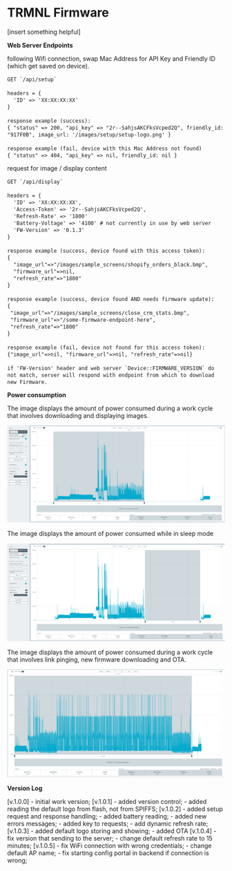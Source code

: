 # TRMNL Firmware

[insert something helpful]

**Web Server Endpoints**

following Wifi connection, swap Mac Address for API Key and Friendly ID (which get saved on device).

```curl
GET `/api/setup`

headers = {
  'ID' => 'XX:XX:XX:XX'
}

response example (success):
{ "status" => 200, "api_key" => "2r--SahjsAKCFksVcped2Q", friendly_id: "917F0B", image_url: '/images/setup/setup-logo.png' }

response example (fail, device with this Mac Address not found)
{ "status" => 404, "api_key" => nil, friendly_id: nil }
```
request for image / display content

```curl
GET `/api/display`

headers = {
  'ID' => 'XX:XX:XX:XX',
  'Access-Token' => '2r--SahjsAKCFksVcped2Q',
  'Refresh-Rate' => '1800' 
  'Battery-Voltage' => '4100' # not currently in use by web server
  'FW-Version' => '0.1.3' 
}

response example (success, device found with this access token):
{
  "image_url"=>"/images/sample_screens/shopify_orders_black.bmp",
  "firmware_url"=>nil,
  "refresh_rate"=>"1800"
}

response example (success, device found AND needs firmware update):
{
 "image_url"=>"/images/sample_screens/close_crm_stats.bmp",
 "firmware_url"=>"/some-firmware-endpoint-here",
 "refresh_rate"=>"1800"
}

response example (fail, device not found for this access token):
{"image_url"=>nil, "firmware_url"=>nil, "refresh_rate"=>nil}

if 'FW-Version' header and web server `Device::FIRMWARE_VERSION` do not match, server will respond with endpoint from which to download new Firmware.
```

**Power consumption**

The image displays the amount of power consumed during a work cycle that involves downloading and displaying images.

![Image Alt text](/pics/Simple_cycle.jpg "Simple cycle")

The image displays the amount of power consumed while in sleep mode

![Image Alt text](/pics/Sleep_cycle.jpg "Sleep cycle")

The image displays the amount of power consumed during a work cycle that involves link pinging, new firmware downloading and OTA.

![Image Alt text](/pics/OTA.jpg "OTA")

**Version Log**

[v.1.0.0]
    - initial work version;
[v.1.0.1]
    - added version control;
    - added reading the default logo from flash, not from SPIFFS; 
[v.1.0.2]
    - added setup request and response handling;
    - added battery reading;
    - added new errors messages;
    - added key to requests;
    - add dynamic refresh rate;
[v.1.0.3]
    - added default logo storing and showing;
    - added OTA
[v.1.0.4]
    - fix version that sending to the server;
    - change default refresh rate to 15 minutes;
[v.1.0.5]
    - fix WiFi connection with wrong credentials;
    - change default AP name;
    - fix starting config portal in backend if connection is wrong;